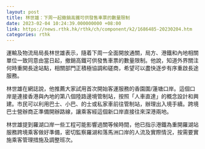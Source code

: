 ```yaml
---
layout: post
title: 林世雄：下周一起撤銷高鐵可供發售車票的數量限制
date: 2023-02-04 10:24:39.000000000 +08:00
link: https://news.rthk.hk/rthk/ch/component/k2/1686485-20230204.htm
categories: rthk
---
```


運輸及物流局局長林世雄表示，隨着下周一全面開放通關，局方、港鐵和內地相關單位一致同意由當日起，撤銷高鐵可供發售車票的數量限制。他說，知道外界關注何時重開長途站點，相關部門正積極協調和磋商，希望可以盡快逐步有序重啟長途服務。

林世雄在網誌說，他推薦大家試用首次開始客運服務的香園圍/蓮塘口岸。這個口岸是連接香港與內地的第八個陸路邊境管制站，按照「人車直達」的概念設計和興建。市民可以利用巴士、小巴、的士或私家車前往管制站，辦理出入境手續。跨境巴士營辦商正準備開辦路線，讓乘客經這個新口岸直接往來深港兩地。

林世雄提到羅湖口岸一些工程可能影響過關等候時間，他已指示港鐵為重開羅湖站服務跨境乘客做好準備，密切監察羅湖和落馬洲口岸的人流及實際情況，按需要實施乘客管理措施及調整班次。
